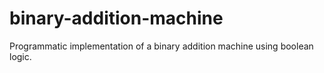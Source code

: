 # binary-addition-machine
Programmatic implementation of a binary addition machine using boolean logic.
